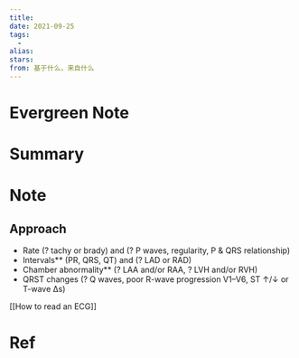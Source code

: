 ```yaml
---
title: 
date: 2021-09-25
tags:
  - 
alias: 
stars: 
from: 基于什么，来自什么
---
```

# Evergreen Note

# Summary
# Note
## Approach
* Rate (? tachy or brady) and (? P waves, regularity, P & QRS relationship)
* Intervals** (PR, QRS, QT) and (? LAD or RAD)
* Chamber abnormality** (? LAA and/or RAA, ? LVH and/or RVH)
* QRST changes (? Q waves, poor R-wave progression V1–V6, ST ↑/↓ or T-wave ∆s)

[[How to read an ECG]]

# Ref